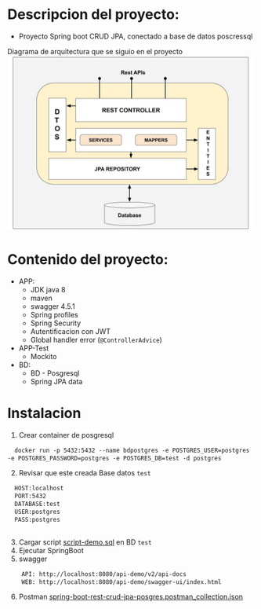 # Descripcion del proyecto:
* Proyecto Spring boot CRUD JPA, conectado a base de datos poscressql

Diagrama de arquitectura que se siguio en el proyecto
![Image text](src/main/resources/static/arquitectura-rest.jpg)

# Contenido del proyecto:
* APP:
    * JDK java 8
    * maven
    * swagger 4.5.1
    * Spring profiles
    * Spring Security
    * Autentificacion con JWT
    * Global handler error (`@ControllerAdvice`)
* APP-Test
    * Mockito
* BD:
    * BD - Posgresql
    * Spring JPA data

# Instalacion

1. Crear container de posgresql
```
  docker run -p 5432:5432 --name bdpostgres -e POSTGRES_USER=postgres -e POSTGRES_PASSWORD=postgres -e POSTGRES_DB=test -d postgres
```

2. Revisar que este creada Base datos ``test``
```
  HOST:localhost
  PORT:5432
  DATABASE:test
  USER:postgres
  PASS:postgres
  
```
3. Cargar script [script-demo.sql](sql/script-demo.sql) en BD ``test``
4. Ejecutar SpringBoot
5. swagger
```
    API: http://localhost:8080/api-demo/v2/api-docs
    WEB: http://localhost:8080/api-demo/swagger-ui/index.html
```
6. Postman [spring-boot-rest-crud-jpa-posgres.postman_collection.json](postman/spring-boot-rest-crud-jpa-posgres.postman_collection.json)

